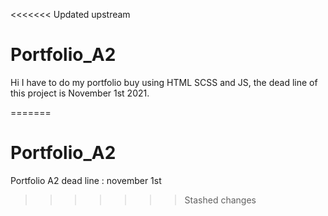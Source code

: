 <<<<<<< Updated upstream
# Portfolio_A2
Hi
I have to do my portfolio buy using HTML SCSS and JS, the dead line of this project is November 1st 2021.

=======
# Portfolio_A2
Portfolio A2 dead line : november 1st
>>>>>>> Stashed changes

